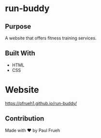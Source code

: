 # run-buddy

## Purpose
A website that offers fitness training services.

## Built With
* HTML
* CSS

# Website
https://pfrueh1.github.io/run-buddy/

## Contribution
Made with ❤️ by Paul Frueh
